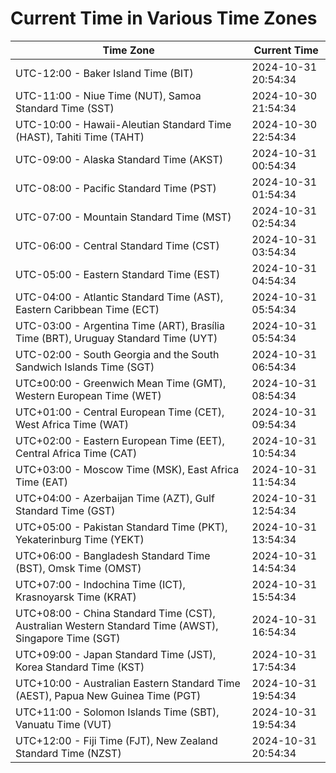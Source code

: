 # Current Time in Various Time Zones

| Time Zone | Current Time |
|-----------|--------------|
| UTC-12:00 - Baker Island Time (BIT) | 2024-10-31 20:54:34 |
| UTC-11:00 - Niue Time (NUT), Samoa Standard Time (SST) | 2024-10-30 21:54:34 |
| UTC-10:00 - Hawaii-Aleutian Standard Time (HAST), Tahiti Time (TAHT) | 2024-10-30 22:54:34 |
| UTC-09:00 - Alaska Standard Time (AKST) | 2024-10-31 00:54:34 |
| UTC-08:00 - Pacific Standard Time (PST) | 2024-10-31 01:54:34 |
| UTC-07:00 - Mountain Standard Time (MST) | 2024-10-31 02:54:34 |
| UTC-06:00 - Central Standard Time (CST) | 2024-10-31 03:54:34 |
| UTC-05:00 - Eastern Standard Time (EST) | 2024-10-31 04:54:34 |
| UTC-04:00 - Atlantic Standard Time (AST), Eastern Caribbean Time (ECT) | 2024-10-31 05:54:34 |
| UTC-03:00 - Argentina Time (ART), Brasília Time (BRT), Uruguay Standard Time (UYT) | 2024-10-31 05:54:34 |
| UTC-02:00 - South Georgia and the South Sandwich Islands Time (SGT) | 2024-10-31 06:54:34 |
| UTC±00:00 - Greenwich Mean Time (GMT), Western European Time (WET) | 2024-10-31 08:54:34 |
| UTC+01:00 - Central European Time (CET), West Africa Time (WAT) | 2024-10-31 09:54:34 |
| UTC+02:00 - Eastern European Time (EET), Central Africa Time (CAT) | 2024-10-31 10:54:34 |
| UTC+03:00 - Moscow Time (MSK), East Africa Time (EAT) | 2024-10-31 11:54:34 |
| UTC+04:00 - Azerbaijan Time (AZT), Gulf Standard Time (GST) | 2024-10-31 12:54:34 |
| UTC+05:00 - Pakistan Standard Time (PKT), Yekaterinburg Time (YEKT) | 2024-10-31 13:54:34 |
| UTC+06:00 - Bangladesh Standard Time (BST), Omsk Time (OMST) | 2024-10-31 14:54:34 |
| UTC+07:00 - Indochina Time (ICT), Krasnoyarsk Time (KRAT) | 2024-10-31 15:54:34 |
| UTC+08:00 - China Standard Time (CST), Australian Western Standard Time (AWST), Singapore Time (SGT) | 2024-10-31 16:54:34 |
| UTC+09:00 - Japan Standard Time (JST), Korea Standard Time (KST) | 2024-10-31 17:54:34 |
| UTC+10:00 - Australian Eastern Standard Time (AEST), Papua New Guinea Time (PGT) | 2024-10-31 19:54:34 |
| UTC+11:00 - Solomon Islands Time (SBT), Vanuatu Time (VUT) | 2024-10-31 19:54:34 |
| UTC+12:00 - Fiji Time (FJT), New Zealand Standard Time (NZST) | 2024-10-31 20:54:34 |
